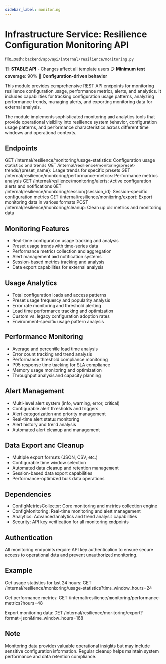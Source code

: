 ```yaml
---
sidebar_label: monitoring
---
```


# Infrastructure Service: Resilience Configuration Monitoring API

  file_path: `backend/app/api/internal/resilience/monitoring.py`

🏗️ **STABLE API** - Changes affect all template users
📋 **Minimum test coverage**: 90%
🔧 **Configuration-driven behavior**

This module provides comprehensive REST API endpoints for monitoring resilience
configuration usage, performance metrics, alerts, and analytics. It includes
capabilities for tracking configuration usage patterns, analyzing performance
trends, managing alerts, and exporting monitoring data for external analysis.

The module implements sophisticated monitoring and analytics tools that provide
operational visibility into resilience system behavior, configuration usage
patterns, and performance characteristics across different time windows and
operational contexts.

## Endpoints

GET /internal/resilience/monitoring/usage-statistics: Configuration usage statistics and trends
GET /internal/resilience/monitoring/preset-trends/{preset_name}: Usage trends for specific presets
GET /internal/resilience/monitoring/performance-metrics: Performance metrics analysis
GET /internal/resilience/monitoring/alerts: Active configuration alerts and notifications
GET /internal/resilience/monitoring/session/{session_id}: Session-specific configuration metrics
GET /internal/resilience/monitoring/export: Export monitoring data in various formats
POST /internal/resilience/monitoring/cleanup: Clean up old metrics and monitoring data

## Monitoring Features

- Real-time configuration usage tracking and analysis
- Preset usage trends with time-series data
- Performance metrics collection and aggregation
- Alert management and notification systems
- Session-based metrics tracking and analysis
- Data export capabilities for external analysis

## Usage Analytics

- Total configuration loads and access patterns
- Preset usage frequency and popularity analysis
- Error rate monitoring and threshold alerting
- Load time performance tracking and optimization
- Custom vs. legacy configuration adoption rates
- Environment-specific usage pattern analysis

## Performance Monitoring

- Average and percentile load time analysis
- Error count tracking and trend analysis
- Performance threshold compliance monitoring
- P95 response time tracking for SLA compliance
- Memory usage monitoring and optimization
- Throughput analysis and capacity planning

## Alert Management

- Multi-level alert system (info, warning, error, critical)
- Configurable alert thresholds and triggers
- Alert categorization and priority management
- Real-time alert status monitoring
- Alert history and trend analysis
- Automated alert cleanup and management

## Data Export and Cleanup

- Multiple export formats (JSON, CSV, etc.)
- Configurable time window selection
- Automated data cleanup and retention management
- Session-based data export capabilities
- Performance-optimized bulk data operations

## Dependencies

- ConfigMetricsCollector: Core monitoring and metrics collection engine
- ConfigMonitoring: Real-time monitoring and alert management
- Analytics: Advanced analytics and trend analysis capabilities
- Security: API key verification for all monitoring endpoints

## Authentication

All monitoring endpoints require API key authentication to ensure
secure access to operational data and prevent unauthorized monitoring.

## Example

Get usage statistics for last 24 hours:
GET /internal/resilience/monitoring/usage-statistics?time_window_hours=24

Get performance metrics:
GET /internal/resilience/monitoring/performance-metrics?hours=48

Export monitoring data:
GET /internal/resilience/monitoring/export?format=json&time_window_hours=168

## Note

Monitoring data provides valuable operational insights but may include
sensitive configuration information. Regular cleanup helps maintain
system performance and data retention compliance.
